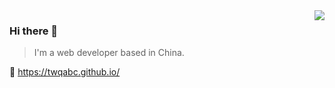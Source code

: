 <img align="right" src="https://github-readme-stats.vercel.app/api?username=twqabc&show_icons=true&icon_color=805AD5&text_color=718096&bg_color=ffffff&hide_title=true" />

### Hi there 👋
> I'm a web developer based in China.   

🔗 https://twqabc.github.io/
